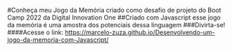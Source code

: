 #Conheça meu Jogo da Memória criado como desafio de projeto do Boot Camp 2022 da Digital Innovation One
##Criado com Javascript esse jogo da memória é uma amostra dos potenciais dessa linguagem
###Divirta-se!
####Acesse o link: https://marcelo-zuza.github.io/Desenvolvendo-um-jogo-da-memoria-com-Javascript/
